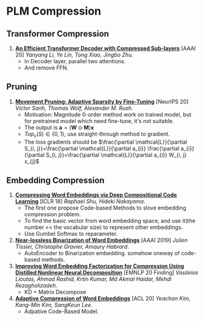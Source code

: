 # PLM Compression

## Transformer Compression

1. [**An Efficient Transformer Decoder with Compressed Sub-layers**](https://arxiv.org/pdf/2101.00542.pdf) [AAAI 20] _Yanyang Li, Ye Lin, Tong Xiao, Jingbo Zhu_.
   - In Decoder layer, parallel two attentions.
   - And remove FFN.

## Pruning

1. [**Movement Pruning: Adaptive Sparsity by Fine-Tuning**](https://arxiv.org/abs/2005.07683) [NeurIPS 20] _Victor Sanh, Thomas Wolf, Alexander M. Rush_.
   - Motivation: Magnitude 0-order method work on trained model, but for pretrained model which need fine-tune, it's not suitable.
   - The output is $\mathbf{a}=(\mathbf{W} \odot \mathbf{M}) \mathbf{x}$
   - $Top_v(S) \in \{0, 1\}$, use straight-through method to gradient.
   - The loss gradients should be $\frac{\partial \mathcal{L}}{\partial S_{i, j}}=\frac{\partial \mathcal{L}}{\partial a_{i}} \frac{\partial a_{i}}{\partial S_{i, j}}=\frac{\partial \mathcal{L}}{\partial a_{i}} W_{i, j} x_{j}$

## Embedding Compression

1. [**Compressing Word Embeddings via Deep Compositional Code Learning**](https://arxiv.org/pdf/1711.01068.pdf) [ICLR 18] _Raphael Shu, Hideki Nakayama_.
   - The first one propose Code-based Methods to slove embedding compression problem.
   - To find the basic vector from word embedding space, and use it(the number << the vocabular size) to represent other embeddings.
   - Use Gumbel Softmax to reparameter.
2. [**Near-lossless Binarization of Word Embeddings**](https://arxiv.org/pdf/1803.09065.pdf) [AAAI 2019] _Julien Tissier, Christophe Gravier, Amaury Habrard_.
   - AutoEncoder to Binarization embedding. somehow oneway of code-based methods.
3. [**Improving Word Embedding Factorization for Compression Using Distilled Nonlinear Neural Decomposition**](https://arxiv.org/pdf/1910.06720.pdf) [EMNLP 20 Finding] _Vasileios Lioutas, Ahmad Rashid, Krtin Kumar, Md Akmal Haidar, Mehdi Rezagholizadeh_.
   - KD + Matrix Decompose
4. [**Adaptive Compression of Word Embeddings**](https://aclanthology.org/2020.acl-main.364.pdf) [ACL 20] _Yeachan Kim, Kang-Min Kim, SangKeun Lee_.
   - Adpative Code-Based Model.
